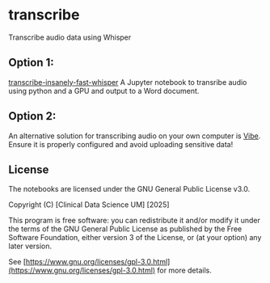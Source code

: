 # transcribe

Transcribe audio data using Whisper

## Option 1:
[transcribe-insanely-fast-whisper](notebooks/transcribe-insanely-fast-whisper.ipynb) A Jupyter notebook to transribe audio using python and a GPU and output to a Word document.

## Option 2:
An alternative solution for transcribing audio on your own computer is [Vibe](https://thewh1teagle.github.io/vibe/). Ensure it is properly configured and avoid uploading sensitive data!


## License

The notebooks are licensed under the GNU General Public License v3.0. 

Copyright (C) [Clinical Data Science UM] [2025]

This program is free software: you can redistribute it and/or modify it under the terms of the GNU General Public License as published by the Free Software Foundation, either version 3 of the License, or (at your option) any later version.

See [https://www.gnu.org/licenses/gpl-3.0.html](https://www.gnu.org/licenses/gpl-3.0.html) for more details.